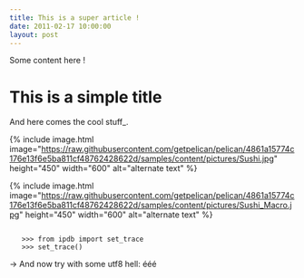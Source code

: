 ```yaml
---
title: This is a super article !
date: 2011-02-17 10:00:00
layout: post
---
```


Some content here !

This is a simple title
======================

And here comes the cool stuff_.

{% include image.html image="https://raw.githubusercontent.com/getpelican/pelican/4861a15774c176e13f6e5ba811cf48762428622d/samples/content/pictures/Sushi.jpg" height="450" width="600" alt="alternate text" %}


{% include image.html image="https://raw.githubusercontent.com/getpelican/pelican/4861a15774c176e13f6e5ba811cf48762428622d/samples/content/pictures/Sushi_Macro.jpg" height="450" width="600" alt="alternate text" %}


```

   >>> from ipdb import set_trace
   >>> set_trace()

```
→ And now try with some utf8 hell: ééé

<!-- .. _stuff: -->